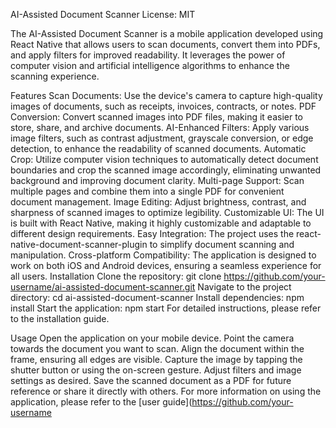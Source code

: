 
AI-Assisted Document Scanner
License: MIT

The AI-Assisted Document Scanner is a mobile application developed using React Native that allows users to scan documents, convert them into PDFs, and apply filters for improved readability. It leverages the power of computer vision and artificial intelligence algorithms to enhance the scanning experience.

Features
Scan Documents: Use the device's camera to capture high-quality images of documents, such as receipts, invoices, contracts, or notes.
PDF Conversion: Convert scanned images into PDF files, making it easier to store, share, and archive documents.
AI-Enhanced Filters: Apply various image filters, such as contrast adjustment, grayscale conversion, or edge detection, to enhance the readability of scanned documents.
Automatic Crop: Utilize computer vision techniques to automatically detect document boundaries and crop the scanned image accordingly, eliminating unwanted background and improving document clarity.
Multi-page Support: Scan multiple pages and combine them into a single PDF for convenient document management.
Image Editing: Adjust brightness, contrast, and sharpness of scanned images to optimize legibility.
Customizable UI: The UI is built with React Native, making it highly customizable and adaptable to different design requirements.
Easy Integration: The project uses the react-native-document-scanner-plugin to simplify document scanning and manipulation.
Cross-platform Compatibility: The application is designed to work on both iOS and Android devices, ensuring a seamless experience for all users.
Installation
Clone the repository: git clone https://github.com/your-username/ai-assisted-document-scanner.git
Navigate to the project directory: cd ai-assisted-document-scanner
Install dependencies: npm install
Start the application: npm start
For detailed instructions, please refer to the installation guide.

Usage
Open the application on your mobile device.
Point the camera towards the document you want to scan.
Align the document within the frame, ensuring all edges are visible.
Capture the image by tapping the shutter button or using the on-screen gesture.
Adjust filters and image settings as desired.
Save the scanned document as a PDF for future reference or share it directly with others.
For more information on using the application, please refer to the [user guide](https://github.com/your-username
